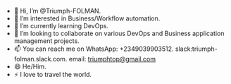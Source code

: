 - 👋 Hi, I’m @Triumph-FOLMAN.
- 👀 I’m interested in Business/Workflow automation.
- 🌱 I’m currently learning DevOps.
- 💞️ I’m looking to collaborate on various DevOps and Business application management projects.
- 📫 You can reach me on WhatsApp: +2349039903512. slack:triumph-folman.slack.com. email: triumphtop@gmail.com 
- 😄 He/Him.
- ⚡ I love to travel the world.

<!---
Triumph-cloud/Triumph-cloud is a ✨ special ✨ repository because its `README.md` (this file) appears on your GitHub profile.
You can click the Preview link to take a look at your changes.
--->
